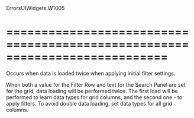<!--id-->ErrorsUIWidgets.W1005<!--/id-->
===========================================================================
===========================================================================

<!--shortDescription-->
Occurs when data is loaded twice when applying initial filter settings.
<!--/shortDescription-->

<!--fullDescription-->
When both a value for the Filter Row and text for the Search Panel are set for the grid, data loading will be performed twice. The first load will be performed to learn data types for grid columns, and the second one - to apply filters. To avoid double data loading, set data types for all grid columns. 
<!--/fullDescription-->